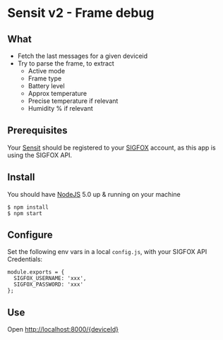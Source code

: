 # Sensit v2 - Frame debug
## What
* Fetch the last messages for a given deviceid
* Try to parse the frame, to extract
  * Active mode
  * Frame type
  * Battery level
  * Approx temperature 
  * Precise temperature if relevant
  * Humidity % if relevant



## Prerequisites 

Your [Sensit](http://sensit.io) should be registered to your [SIGFOX](http://makers.sigfox.com) account, as this app is using the SIGFOX API.  


## Install

You should have  [NodeJS](http://nodejs.org) 5.0 up & running on your machine


	$ npm install
	$ npm start

## Configure

Set the following env vars in a local `config.js`, with your SIGFOX API Credentials: 

	module.exports = {
	  SIGFOX_USERNAME: 'xxx',
	  SIGFOX_PASSWORD: 'xxx'
	};

## Use

Open [http://localhost:8000/{deviceId}](http://localhost:8000/{deviceId})




